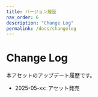 ```yaml
---
title: バージョン履歴
nav_order: 6
description: "Change Log"
permalink: /docs/changelog
---
```


# Change Log

本アセットのアップデート履歴です。

- 2025-05-xx: アセット発売

